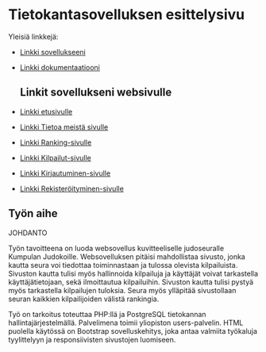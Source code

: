 # Tietokantasovelluksen esittelysivu

Yleisiä linkkejä:

* [Linkki sovellukseeni](http://laimikko.users.cs.helsinki.fi/KuJudo/)
* [Linkki dokumentaatiooni](https://github.com/laimikko1/Tsoha-Bootstrap/blob/master/doc/dokumentaatio.pdf)  
  
  <h2>Linkit sovellukseni websivulle</h2>  
    
    
* [Linkki etusivulle](http://laimikko.users.cs.helsinki.fi/KuJudo/)
* [Linkki Tietoa meistä sivulle](http://laimikko.users.cs.helsinki.fi/KuJudo/esittely)
* [Linkki Ranking-sivulle](http://laimikko.users.cs.helsinki.fi/KuJudo/ranking)
* [Linkki Kilpailut-sivulle](http://laimikko.users.cs.helsinki.fi/KuJudo/kilpailut)
* [Linkki Kirjautuminen-sivulle](http://laimikko.users.cs.helsinki.fi/KuJudo/kirjautuminen)
* [Linkki Rekisteröityminen-sivulle](http://laimikko.users.cs.helsinki.fi/KuJudo/rekisteroityminen)

## Työn aihe

JOHDANTO

Työn tavoitteena on luoda websovellus kuvitteeliselle judoseuralle Kumpulan Judokoille.
Websovelluksen pitäisi mahdollistaa sivusto, jonka kautta seura voi tiedottaa toiminnastaan ja tulossa olevista kilpailuista. Sivuston kautta tulisi myös hallinnoida kilpailuja ja käyttäjät voivat tarkastella käyttäjätietojaan, sekä ilmoittautua kilpailuihin. Sivuston kautta tulisi pystyä myös tarkastella kilpailujen tuloksia. Seura myös ylläpitää sivustollaan seuran kaikkien kilpailijoiden välistä rankingia.

Työ on tarkoitus toteuttaa PHP:llä ja PostgreSQL tietokannan hallintajärjestelmällä. Palvelimena toimii yliopiston users-palvelin. HTML puolella käytössä on Bootstrap sovelluskehitys, joka antaa valmiita työkaluja tyylittelyyn ja responsiivisten sivustojen luomiseen.



